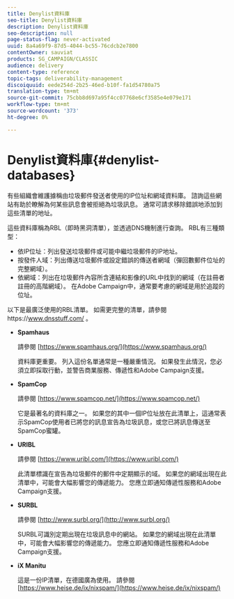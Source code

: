 ```yaml
---
title: Denylist資料庫
seo-title: Denylist資料庫
description: Denylist資料庫
seo-description: null
page-status-flag: never-activated
uuid: 8a4a69f9-87d5-4044-bc55-76cdcb2e7800
contentOwner: sauviat
products: SG_CAMPAIGN/CLASSIC
audience: delivery
content-type: reference
topic-tags: deliverability-management
discoiquuid: eede254d-2b25-46ed-b10f-fa1d54780a75
translation-type: tm+mt
source-git-commit: 75cbb8d697a95f4cc07768e6cf3585e4e079e171
workflow-type: tm+mt
source-wordcount: '373'
ht-degree: 0%

---
```



# Denylist資料庫{#denylist-databases}

有些組織會維護據稱由垃圾郵件發送者使用的IP位址和網域資料庫。 諮詢這些網站有助於瞭解為何某些訊息會被拒絕為垃圾訊息。 通常可請求移除錯誤地添加到這些清單的地址。

這些資料庫稱為RBL（即時黑洞清單），並透過DNS機制進行查詢。 RBL有三種類型：

* 依IP位址：列出發送垃圾郵件或可能中繼垃圾郵件的IP地址。
* 按發件人域：列出傳送垃圾郵件或設定錯誤的傳送者網域（彈回數郵件位址的完整網域）。
* 依網域：列出在垃圾郵件內容所含連結和影像的URL中找到的網域（在註冊者註冊的高階網域）。 在Adobe Campaign中，通常要考慮的網域是用於追蹤的位址。

以下是最廣泛使用的RBL清單。 如需更完整的清單，請參閱https://www.dnsstuff.com/ [](https://tools.dnsstuff.com/)。

* **Spamhaus**

   請參閱 [https://www.spamhaus.org/](https://www.spamhaus.org/)

   資料庫更重要。 列入這份名單通常是一種嚴重情況。 如果發生此情況，您必須立即採取行動，並警告商業服務、傳遞性和Adobe Campaign支援。

* **SpamCop**

   請參閱 [https://www.spamcop.net/](https://www.spamcop.net/)

   它是最著名的資料庫之一。 如果您的其中一個IP位址放在此清單上，這通常表示SpamCop使用者已將您的訊息宣告為垃圾訊息，或您已將訊息傳送至SpamCop蜜罐。

* **URIBL**

   請參閱 [https://www.uribl.com/](https://www.uribl.com/)

   此清單標識在宣告為垃圾郵件的郵件中定期顯示的域。 如果您的網域出現在此清單中，可能會大幅影響您的傳遞能力。 您應立即通知傳遞性服務和Adobe Campaign支援。

* **SURBL**

   請參閱 [http://www.surbl.org/](http://www.surbl.org/)

   SURBL可識別定期出現在垃圾訊息中的網站。 如果您的網域出現在此清單中，可能會大幅影響您的傳遞能力。 您應立即通知傳遞性服務和Adobe Campaign支援。

* **iX Manitu**

   這是一份IP清單，在德國廣為使用。 請參閱 [https://www.heise.de/ix/nixspam/](https://www.heise.de/ix/nixspam/)

<!--* SORBS

  [https://www.nl.sorbs.net](https://www.nl.sorbs.net) compiles a list of IP addresses that are reputed to be dynamic IP address (i.e. attributed temporarily to ISP subscribers) or "open relay" addresses. Certain domains check whether the IP address of a sender is not listed on this site before accepting email. Checking the IP addresses on this site can prove useful.-->